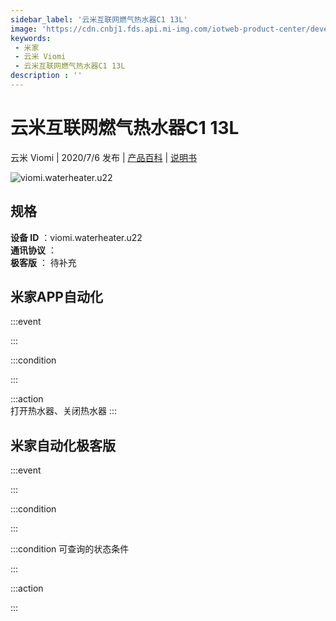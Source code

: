 ```yaml
---
sidebar_label: '云米互联网燃气热水器C1 13L'
image: 'https://cdn.cnbj1.fds.api.mi-img.com/iotweb-product-center/developer_1590559035260aTjWhOoC.png?GalaxyAccessKeyId=AKVGLQWBOVIRQ3XLEW&Expires=9223372036854775807&Signature=1pvlATtOBJsapEV3DaUXi+qk/mc='
keywords: 
 - 米家
 - 云米 Viomi
 - 云米互联网燃气热水器C1 13L
description : ''
---
```

# 云米互联网燃气热水器C1 13L

云米 Viomi | 2020/7/6 发布 | [产品百科](https://home.mi.com/webapp/content/baike/product/index.html?model=viomi.waterheater.u22/) | [说明书](https://home.mi.com/views/introduction.html?model=viomi.waterheater.u22&region=cn)

![viomi.waterheater.u22](https://cdn.cnbj1.fds.api.mi-img.com/iotweb-product-center/developer_1590559035260aTjWhOoC.png?GalaxyAccessKeyId=AKVGLQWBOVIRQ3XLEW&Expires=9223372036854775807&Signature=1pvlATtOBJsapEV3DaUXi+qk/mc=)

## 规格  
> 
**设备 ID** ：viomi.waterheater.u22  
**通讯协议** ：  
**极客版**  ： 待补充 


## 米家APP自动化  

:::event  

:::

:::condition  

:::

:::action   
打开热水器、关闭热水器
:::

## 米家自动化极客版  

:::event  

:::

:::condition  

:::

:::condition 可查询的状态条件  

:::

:::action  

:::

        
